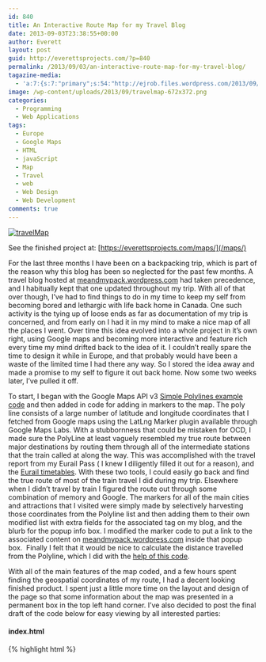 ```yaml
---
id: 840
title: An Interactive Route Map for my Travel Blog
date: 2013-09-03T23:38:55+00:00
author: Everett
layout: post
guid: http://everettsprojects.com/?p=840
permalink: /2013/09/03/an-interactive-route-map-for-my-travel-blog/
tagazine-media:
  - 'a:7:{s:7:"primary";s:54:"http://ejrob.files.wordpress.com/2013/09/travelmap.png";s:6:"images";a:1:{s:54:"http://ejrob.files.wordpress.com/2013/09/travelmap.png";a:6:{s:8:"file_url";s:54:"http://ejrob.files.wordpress.com/2013/09/travelmap.png";s:5:"width";i:1148;s:6:"height";i:789;s:4:"type";s:5:"image";s:4:"area";i:905772;s:9:"file_path";b:0;}}s:6:"videos";a:0:{}s:11:"image_count";i:1;s:6:"author";s:8:"15236702";s:7:"blog_id";s:8:"14753287";s:9:"mod_stamp";s:19:"2013-09-04 05:41:02";}'
image: /wp-content/uploads/2013/09/travelmap-672x372.png
categories:
  - Programming
  - Web Applications
tags:
  - Europe
  - Google Maps
  - HTML
  - javaScript
  - Map
  - Travel
  - web
  - Web Design
  - Web Development
comments: true
---
```

[<img class="aligncenter size-full wp-image-844" src="/wp-content/uploads/2013/09/travelmap.png" alt="travelMap" width="594" height="408" srcset="/wp-content/uploads/2013/09/travelmap.png 1148w, /wp-content/uploads/2013/09/travelmap-300x206.png 300w, /wp-content/uploads/2013/09/travelmap-1024x703.png 1024w" sizes="(max-width: 594px) 100vw, 594px" />](/maps/)

See the finished project at: [https://everettsprojects.com/maps/](/maps/)

For the last three months I have been on a backpacking trip, which is part of the reason why this blog has been so neglected for the past few months. A travel blog hosted at [meandmypack.wordpress.com](http://meandmypack.wordpress.com) had taken precedence, and I habitually kept that one updated throughout my trip. With all of that over though, I&#8217;ve had to find things to do in my time to keep my self from becoming bored and lethargic with life back home in Canada. One such activity is the tying up of loose ends as far as documentation of my trip is concerned, and from early on I had it in my mind to make a nice map of all the places I went. Over time this idea evolved into a whole project in it&#8217;s own right, using Google maps and becoming more interactive and feature rich every time my mind drifted back to the idea of it. I couldn&#8217;t really spare the time to design it while in Europe, and that probably would have been a waste of the limited time I had there any way. So I stored the idea away and made a promise to my self to figure it out back home. Now some two weeks later, I&#8217;ve pulled it off.

To start, I began with the Google Maps API v3 [Simple Polylines example code](https://developers.google.com/maps/documentation/javascript/examples/polyline-simple) and then added in code for adding in markers to the map. The poly line consists of a large number of latitude and longitude coordinates that I fetched from Google maps using the LatLng Marker plugin available through Google Maps Labs. With a stubbornness that could be mistaken for OCD, I made sure the PolyLine at least vaguely resembled my true route between major destinations by routing them through all of the intermediate stations that the train called at along the way. This was accomplished with the travel report from my Eurail Pass ( I knew I diligently filled it out for a reason), and the [Eurail timetables](https://www.eurail.com/en/plan-your-trip/eurail-timetable). With these two tools, I could easily go back and find the true route of most of the train travel I did during my trip. Elsewhere when I didn&#8217;t travel by train I figured the route out through some combination of memory and Google. The markers for all of the main cities and attractions that I visited were simply made by selectively harvesting those coordinates from the Polyline list and then adding them to their own modified list with extra fields for the associated tag on my blog, and the blurb for the popup info box. I modified the marker code to put a link to the associated content on [meandmypack.wordpress.com](http://meandmypack.wordpress.com) inside that popup box.  Finally I felt that it would be nice to calculate the distance travelled from the Polyline, which I did with the [help of this code](https://groups.google.com/forum/#!topic/google-maps-js-api-v3/Op87g7lBotc).

With all of the main features of the map coded, and a few hours spent finding the geospatial coordinates of my route, I had a decent looking finished product. I spent just a little more time on the layout and design of the page so that some information about the map was presented in a permanent box in the top left hand corner. I&#8217;ve also decided to post the final draft of the code below for easy viewing by all interested parties:

#### index.html

{% highlight html %}
<!DOCTYPE html>
<html>
  <head>
    <meta name="viewport" content="initial-scale=1.0, user-scalable=no">
    <meta charset="utf-8">
    <title>Me and My Pack Interactive Route Map</title>
    <link href="/maps/default.css" rel="stylesheet">
    <script type="text/javascript"
      src="https://maps.googleapis.com/maps/api/js?key=AIzaSyCIxpXOSPJWNG7TnhMYq-Q2hPcM7zEQs8g&sensor=false">
    </script>
    <script>
    //Standard Google Maps API code with project specific values
    function initialize() {
      var middleEarth = new google.maps.LatLng(52.01254, 8.2133);
      var mapOptions = {
        zoom: 5,
        center: middleEarth,
        mapTypeId: google.maps.MapTypeId.ROADMAP
      };

      var map = new google.maps.Map(document.getElementById('map-canvas'), mapOptions);

      //The Polyline coordinates. Lots and Lots of them.
      var routeCoordinates = [
          new google.maps.LatLng(51.51120, -0.11978),   //London
          new google.maps.LatLng(53.95795, -1.0934),
          new google.maps.LatLng(54.9681, -1.6173),
          new google.maps.LatLng(55.7743, -2.0110),
          new google.maps.LatLng(55.95324, -3.18827),   //Edinburgh
          new google.maps.LatLng(55.982, -3.616),
          new google.maps.LatLng(56.077, -3.923),
          new google.maps.LatLng(56.1387, -3.9179),     //Wallace monument
          new google.maps.LatLng(56.17843, -4.3821),    //Aberfoyle
          new google.maps.LatLng(56.23381, -4.4290),    //loch katrine
          new google.maps.LatLng(56.2440, -4.2158),
          new google.maps.LatLng(56.18932, -4.0510),    //doune
          new google.maps.LatLng(56.077, -3.923),
          new google.maps.LatLng(55.982, -3.616),
          new google.maps.LatLng(55.95324, -3.18827),   //Edinburgh
          new google.maps.LatLng(55.85931, -4.25836),
          new google.maps.LatLng(54.9617, -5.0142),
          new google.maps.LatLng(55.0317, -5.1047),
          new google.maps.LatLng(55.0271, -5.3356),
          new google.maps.LatLng(54.7595, -5.6473),
          new google.maps.LatLng(54.5971, -5.930),      //Belfast
          new google.maps.LatLng(54.852, -5.811),
          new google.maps.LatLng(54.982, -5.996),
          new google.maps.LatLng(55.058, -6.062),
          new google.maps.LatLng(55.200, -6.239),
          new google.maps.LatLng(55.24881, -6.48898),   //Giants causeway
          new google.maps.LatLng(54.745, -6.23),
          new google.maps.LatLng(54.5971, -5.930),      //Belfast
          new google.maps.LatLng(54.0011, -6.4129),
          new google.maps.LatLng(53.34980, -6.26028),   //Dublin
          new google.maps.LatLng(53.435, -7.941),
          new google.maps.LatLng(53.27055, -9.0566),    //Galway
          new google.maps.LatLng(53.271, -8.918),
          new google.maps.LatLng(53.207, -8.868),
          new google.maps.LatLng(53.139, -8.931),
          new google.maps.LatLng(53.114, -9.148),
          new google.maps.LatLng(53.016, -9.375),
          new google.maps.LatLng(52.97184, -9.42649),   //Cliffs of Moher
          new google.maps.LatLng(53.016, -9.375),
          new google.maps.LatLng(53.114, -9.148),
          new google.maps.LatLng(53.139, -8.931),
          new google.maps.LatLng(53.207, -8.868),
          new google.maps.LatLng(53.271, -8.918),
          new google.maps.LatLng(53.27055, -9.0566),    //Galway
          new google.maps.LatLng(53.435, -7.941),
          new google.maps.LatLng(53.34980, -6.26028),   //Dublin
          new google.maps.LatLng(53.3076, -4.6310),
          new google.maps.LatLng(53.204, -4.141),
          new google.maps.LatLng(53.287, -3.716),   
          new google.maps.LatLng(53.1968, -2.8798),
          new google.maps.LatLng(51.5901, -2.9984),
          new google.maps.LatLng(51.572, -2.649),
          new google.maps.LatLng(51.44877, -2.5800),
          new google.maps.LatLng(51.37737, -2.35709),       //Bath
          new google.maps.LatLng(51.0705, -1.8066),         //Salisbury
          new google.maps.LatLng(51.17885, -1.82618),       //Stonehenge
          new google.maps.LatLng(51.0705, -1.8066),         //Salisbury
          new google.maps.LatLng(51.53216, -0.12680),   //London
          new google.maps.LatLng(51.1086, 1.2870),
          new google.maps.LatLng(50.9143, 1.805),
          new google.maps.LatLng(50.62706, 3.0853),
          new google.maps.LatLng(50.8354, 4.3355),          //Brussels
          new google.maps.LatLng(51.2094, 3.2246),          //Bruges
          new google.maps.LatLng(50.8453, 4.3567),          //Brussels
          new google.maps.LatLng(51.2191, 4.421),       //Antwerp
          new google.maps.LatLng(51.809, 4.658),
          new google.maps.LatLng(52.0598, 4.3099),      //Den Haag
          new google.maps.LatLng(52.3879, 4.6386),      //Haarlem
          new google.maps.LatLng(52.3786, 4.9004),      //Amsterdam
          new google.maps.LatLng(52.3144, 5.113),
          new google.maps.LatLng(52.549, 5.639),
          new google.maps.LatLng(52.514, 6.079),        //Zwolle
          new google.maps.LatLng(53.2173, 6.564),       //Groningen
          new google.maps.LatLng(53.2316, 7.4657),
          new google.maps.LatLng(53.0827, 8.815),
          new google.maps.LatLng(53.5544, 10.005),      //Hamburg
          new google.maps.LatLng(53.8679, 10.6700),
          new google.maps.LatLng(54.502, 11.228),
          new google.maps.LatLng(54.652, 11.36),
          new google.maps.LatLng(54.7671, 11.8772),
          new google.maps.LatLng(55.6388, 12.0887),
          new google.maps.LatLng(55.6730, 12.564),      //Copenhagen
          new google.maps.LatLng(55.9155, 12.5007),
          new google.maps.LatLng(55.9641, 12.5333),     //Humlebaek
          new google.maps.LatLng(55.9155, 12.5007),
          new google.maps.LatLng(55.6730, 12.564),      //Copenhagen
          new google.maps.LatLng(55.6314, 12.6768),
          new google.maps.LatLng(55.5655, 12.8917),
          new google.maps.LatLng(55.7048, 13.1871),
          new google.maps.LatLng(56.0443, 12.6954),
          new google.maps.LatLng(56.5018, 12.9995),
          new google.maps.LatLng(56.6692, 12.8658),
          new google.maps.LatLng(57.7104, 11.9819),     //Gothenburg
          new google.maps.LatLng(58.2876, 12.2990),
          new google.maps.LatLng(58.9134, 11.9315),
          new google.maps.LatLng(58.9659, 11.552),
          new google.maps.LatLng(59.1206, 11.3859),
          new google.maps.LatLng(59.2857, 11.1183),
          new google.maps.LatLng(59.4319, 10.6565),
          new google.maps.LatLng(59.7195, 10.8347),
          new google.maps.LatLng(59.9095, 10.7598),     //Oslo
          new google.maps.LatLng(59.913, 10.626),
          new google.maps.LatLng(59.7407, 10.2042),
          new google.maps.LatLng(59.7616, 9.919),
          new google.maps.LatLng(60.052, 10.050),
          new google.maps.LatLng(60.1688, 10.2490),
          new google.maps.LatLng(60.4321, 9.4734),
          new google.maps.LatLng(60.6991, 8.9698),
          new google.maps.LatLng(60.6261, 8.5623),
          new google.maps.LatLng(60.5356, 8.2068),
          new google.maps.LatLng(60.4989, 8.0399),
          new google.maps.LatLng(60.5607, 7.5869),
          new google.maps.LatLng(60.6019, 7.5042),
          new google.maps.LatLng(60.7352, 7.1229),
          new google.maps.LatLng(60.6293, 6.4098),
          new google.maps.LatLng(60.5869, 5.8148),
          new google.maps.LatLng(60.455, 5.736),
          new google.maps.LatLng(60.3894, 5.3354),      //Bergen
          new google.maps.LatLng(60.455, 5.736),
          new google.maps.LatLng(60.5869, 5.8148),
          new google.maps.LatLng(60.6293, 6.4098),
          new google.maps.LatLng(60.7352, 7.1229),
          new google.maps.LatLng(60.6019, 7.5042),
          new google.maps.LatLng(60.6019, 7.5042),
          new google.maps.LatLng(60.5607, 7.5869),
          new google.maps.LatLng(60.4989, 8.0399),
          new google.maps.LatLng(60.5356, 8.2068),
          new google.maps.LatLng(60.6261, 8.5623),
          new google.maps.LatLng(60.6991, 8.9698),
          new google.maps.LatLng(60.4321, 9.4734),
          new google.maps.LatLng(60.1688, 10.2490),
          new google.maps.LatLng(60.052, 10.050),
          new google.maps.LatLng(59.7616, 9.919),
          new google.maps.LatLng(59.7407, 10.2042),
          new google.maps.LatLng(59.913, 10.626),
          new google.maps.LatLng(59.9095, 10.7598),     //Oslo
          new google.maps.LatLng(60.189, 12.005),
          new google.maps.LatLng(59.6533, 12.5912),
          new google.maps.LatLng(59.3776, 13.4994),
          new google.maps.LatLng(59.4182, 13.6920),
          new google.maps.LatLng(59.2292, 14.4394),
          new google.maps.LatLng(59.0668, 15.1098),
          new google.maps.LatLng(58.9964, 16.2101),
          new google.maps.LatLng(59.1790, 17.6459),
          new google.maps.LatLng(59.3311, 18.0551),     //Stockholm
          new google.maps.LatLng(59.3363, 18.2067),
          new google.maps.LatLng(59.3794, 18.2948),
          new google.maps.LatLng(59.3594, 18.4460),
          new google.maps.LatLng(59.3970, 18.4426),
          new google.maps.LatLng(59.4377, 18.3880),
          new google.maps.LatLng(59.4482, 18.4287),
          new google.maps.LatLng(59.4769, 18.4407),
          new google.maps.LatLng(59.5045, 18.479),
          new google.maps.LatLng(59.5757, 18.680),
          new google.maps.LatLng(59.7195, 19.115),
          new google.maps.LatLng(59.759, 19.319),
          new google.maps.LatLng(60.068, 19.925),
          new google.maps.LatLng(60.09231, 19.9279),
          new google.maps.LatLng(60.068, 19.925),
          new google.maps.LatLng(60.0130, 19.8542),
          new google.maps.LatLng(59.807, 19.878),
          new google.maps.LatLng(59.353, 22.72),
          new google.maps.LatLng(60.146, 25.001),
          new google.maps.LatLng(60.16780, 24.9528),    //Helsinki
          new google.maps.LatLng(52.51630, 13.37769),   //Berlin
          new google.maps.LatLng(51.0398, 13.7324),
          new google.maps.LatLng(50.901, 14.221),
          new google.maps.LatLng(50.7726, 14.2008),
          new google.maps.LatLng(50.6595, 14.0448),
          new google.maps.LatLng(50.5093, 14.0601),
          new google.maps.LatLng(50.0826, 14.4353),     //Prague
          new google.maps.LatLng(50.0309, 15.7563),
          new google.maps.LatLng(49.8967, 16.4462),
          new google.maps.LatLng(49.1898, 16.6130),
          new google.maps.LatLng(48.7545, 16.8954),
          new google.maps.LatLng(48.17483, 16.33662),   //Vienna
          new google.maps.LatLng(48.2082, 15.6257),
          new google.maps.LatLng(48.2896, 14.2928),
          new google.maps.LatLng(47.8129, 13.0470),
          new google.maps.LatLng(48.1405, 11.5569),     //Munich
          new google.maps.LatLng(47.9854, 10.1867),
          new google.maps.LatLng(47.54470, 9.6803),
          new google.maps.LatLng(47.5509, 9.7194),
          new google.maps.LatLng(47.5155, 9.7557),
          new google.maps.LatLng(47.5035, 9.7419),
          new google.maps.LatLng(47.4234, 9.3690),
          new google.maps.LatLng(47.5002, 8.7228),
          new google.maps.LatLng(47.3784, 8.5382),      //Zurich
          new google.maps.LatLng(47.2958, 8.5636),
          new google.maps.LatLng(47.1736, 8.5156),
          new google.maps.LatLng(47.1801, 8.4634),
          new google.maps.LatLng(47.0503, 8.3093),
          new google.maps.LatLng(46.762, 8.139),
          new google.maps.LatLng(46.7264, 8.1843),
          new google.maps.LatLng(46.7548, 8.0368),
          new google.maps.LatLng(46.6913, 7.8701),      //Interlaken
          new google.maps.LatLng(46.5989, 7.9081),
          new google.maps.LatLng(46.5753, 7.9390),
          new google.maps.LatLng(46.5844, 7.9601),
          new google.maps.LatLng(46.5745, 7.9742),      //Eiger trail
          new google.maps.LatLng(46.62418, 8.0337),
          new google.maps.LatLng(46.6328, 7.9009),
          new google.maps.LatLng(46.6913, 7.8701),      //Interlaken
          new google.maps.LatLng(46.7547, 7.6290),
          new google.maps.LatLng(46.9496, 7.4396),
          new google.maps.LatLng(46.8028, 7.1511),
          new google.maps.LatLng(46.5161, 6.6290),
          new google.maps.LatLng(46.5178, 6.5081),
          new google.maps.LatLng(46.3851, 6.2366),
          new google.maps.LatLng(46.21013, 6.1422),     //Geneva
          new google.maps.LatLng(45.9021, 6.1204),      //Annecy
          new google.maps.LatLng(45.6878, 5.9084),
          new google.maps.LatLng(45.802, 5.853),
          new google.maps.LatLng(45.95342, 5.3423),
          new google.maps.LatLng(45.7605, 4.8613),
          new google.maps.LatLng(43.9412, 4.8049),
          new google.maps.LatLng(43.6849, 4.6327),
          new google.maps.LatLng(43.5801, 4.9996),
          new google.maps.LatLng(43.4879, 5.2307),
          new google.maps.LatLng(43.3042, 5.3838),      //Marseille
          new google.maps.LatLng(43.4879, 5.2307),
          new google.maps.LatLng(43.5801, 4.9996),
          new google.maps.LatLng(43.6849, 4.6327),
          new google.maps.LatLng(43.8329, 4.3658),
          new google.maps.LatLng(43.6050, 3.8816),
          new google.maps.LatLng(43.3370, 3.2190),
          new google.maps.LatLng(43.1899, 3.0065),
          new google.maps.LatLng(42.544, 2.848),
          new google.maps.LatLng(42.2649, 2.9683),
          new google.maps.LatLng(41.9784, 2.8171),
          new google.maps.LatLng(41.7753, 2.7407),
          new google.maps.LatLng(41.548, 2.227),
          new google.maps.LatLng(41.3795, 2.1418),      //Barcelona
          new google.maps.LatLng(41.548, 2.227),
          new google.maps.LatLng(41.7753, 2.7407),
          new google.maps.LatLng(41.9784, 2.8171),
          new google.maps.LatLng(42.2649, 2.9683),
          new google.maps.LatLng(42.544, 2.848),
          new google.maps.LatLng(43.1899, 3.0065),
          new google.maps.LatLng(43.2172, 2.3502),
          new google.maps.LatLng(43.61116, 1.45425),
          new google.maps.LatLng(43.7035, 1.8137),
          new google.maps.LatLng(43.5995, 2.2302),      //Castres
          new google.maps.LatLng(43.7035, 1.8137),
          new google.maps.LatLng(43.61116, 1.45425),
          new google.maps.LatLng(44.0139, 1.3405),
          new google.maps.LatLng(44.2079, 0.6214),
          new google.maps.LatLng(44.8258, -0.5553),     //Bordeaux
          new google.maps.LatLng(44.6222, -1.002),
          new google.maps.LatLng(44.6585, -1.1653),
          new google.maps.LatLng(44.65592, -1.25991),   //Cap ferret
          new google.maps.LatLng(44.6585, -1.1653),
          new google.maps.LatLng(44.6222, -1.002),
          new google.maps.LatLng(44.8258, -0.5553),     //Bordeaux
          new google.maps.LatLng(44.9918, -0.440),
          new google.maps.LatLng(45.7482, -0.6182),
          new google.maps.LatLng(46.1528, -1.1431),
          new google.maps.LatLng(46.409, -0.892),
          new google.maps.LatLng(47.2182, -1.5363),
          new google.maps.LatLng(48.1027, -1.6725),     //Rennes
          new google.maps.LatLng(48.6357, -1.5112),     //Mont Saint Michel
          new google.maps.LatLng(48.1027, -1.6725),
          new google.maps.LatLng(47.99541, 0.1911),
          new google.maps.LatLng(48.8778, 2.3605),      //Paris gare de lest
          new google.maps.LatLng(49.2588, 4.0241),
          new google.maps.LatLng(49.1096, 6.1771),
          new google.maps.LatLng(49.5994, 6.1355),      //Luxembourg
          new google.maps.LatLng(49.1096, 6.1771),
          new google.maps.LatLng(48.5851, 7.7336),      //Strasbourg    
          new google.maps.LatLng(48.47824, 7.9475),
          new google.maps.LatLng(48.9936, 8.4013),
          new google.maps.LatLng(48.7848, 9.1827),      //Stuttgart
          new google.maps.LatLng(48.9936, 8.4013),
          new google.maps.LatLng(50.0507, 8.5709),
          new google.maps.LatLng(50.9433, 6.9587),      //Cologne
          new google.maps.LatLng(51.2196, 6.7936),
          new google.maps.LatLng(51.4291, 6.7765),
          new google.maps.LatLng(51.53123, 7.1659),
          new google.maps.LatLng(51.9564, 7.6352),
          new google.maps.LatLng(52.2759, 7.4342),
          new google.maps.LatLng(52.2092, 5.9692),
          new google.maps.LatLng(52.1541, 5.3728),
          new google.maps.LatLng(52.3786, 4.9004),      //Amsterdam
          new google.maps.LatLng(52.3879, 4.6386),      //Haarlem
          new google.maps.LatLng(52.0598, 4.3099),      //Den Haag
          new google.maps.LatLng(51.809, 4.658),
          new google.maps.LatLng(51.2191, 4.421),       //Antwerp
          new google.maps.LatLng(50.8453, 4.3567),          //Brussels
          new google.maps.LatLng(50.8354, 4.3355),          //Brussels
          new google.maps.LatLng(50.62706, 3.0853),
          new google.maps.LatLng(48.8822, 2.3563)       //Paris gare du nord
      ];

      var routePath = new google.maps.Polyline({
        path: routeCoordinates,
        strokeColor: '#FF0000',
        strokeOpacity: 1.0,
        strokeWeight: 2
      });

      //Use the Polyline to calculate the distance travelled for later
      document.getElementById("distanceTravelled").innerHTML = Math.round(routePath.inKm())+' km';

      //Add the Polyline to the map canvas
      routePath.setMap(map);

      //variables and list for the marker's to link back to the travel blog
      var tagURL = 'http://meandmypack.wordpress.com/tag/';

      var mainCities = [
          [51.51120, -0.11978, 'london', 'London'],
          [55.95324, -3.18827, 'edinburgh', 'Edinburgh'],
          [56.23381, -4.4290, 'highlands', 'Scottish Highlands'],
          [54.5971, -5.930, 'belfast', 'Belfast'],
          [55.24881, -6.48898, 'giants-causeway', 'Giant\'s Causeway'],
          [53.27055, -9.0566, 'galway', 'Galway'],
          [52.97184, -9.42649, 'cliffs-of-moher', 'Cliffs of Moher'],
          [53.34980, -6.26028, 'dublin', 'Dublin'],
          [51.37737, -2.35709, 'bath', 'Bath'],
          [51.0705, -1.8066, 'salisbury', 'Salisbury'],
          [51.17885, -1.82618, 'stonehenge', 'Stonehenge'],
          [51.2094, 3.2246, 'bruges', 'Bruges'],
          [50.8354, 4.3355, 'brussels', 'Brussels'],
          [52.3786, 4.9004, 'amsterdam', 'Amsterdam'],
          [53.2173, 6.564, 'groningen', 'Groningen'],
          [53.5544, 10.005, 'hamburg', 'Hamburg'],
          [55.6730, 12.564, 'copenhagen', 'Copenhagen'],
          [57.7104, 11.9819, 'gothenburg', 'Gothenburg'],
          [59.9095, 10.7598, 'oslo', 'Oslo'],
          [60.3894, 5.3354, 'bergen', 'Bergen'],
          [59.3311, 18.0551, 'stockholm', 'Stockholm'],
          [60.16780, 24.9528, 'helsinki', 'Helsinki'],
          [52.51630, 13.37769, 'berlin', 'Berlin'],
          [50.0826, 14.4353, 'prague', 'Prague'],
          [48.17483, 16.33662, 'vienna', 'Vienna'],
          [48.1405, 11.5569, 'munich', 'Munich'],
          [47.3784, 8.5382, 'zurich', 'Zurich'],
          [46.6913, 7.8701, 'interlaken', 'Interlaken'],
          [46.5745, 7.9742, 'eiger-trail', 'The Eiger Trail'],
          [45.9021, 6.1204, 'annecy', 'Annecy'],
          [43.3042, 5.3838, 'marseille', 'Marseille'],
          [41.3795, 2.1418, 'barcelona', 'Barcelona'],
          [43.5995, 2.2302, 'castres', 'Castres'],
          [44.8258, -0.5553, 'bordeaux', 'Bordeaux'],
          [44.65592, -1.25991, 'cap-ferret', 'Arcachon and Cap Ferret'],
          [48.1027, -1.6725, 'rennes', 'Rennes'],
          [48.6357, -1.5112, 'mont-saint-michel', 'Mont Saint Michel'],
          [49.5994, 6.1355, 'luxembourg', 'Luxembourg'],
          [48.5851, 7.7336, 'strasbourg', 'Strasbourg'],
          [48.7848, 9.1827, 'stuttgart', 'Stuttgart'],
          [50.9433, 6.9587, 'cologne', 'Cologne'],
          [52.3879, 4.6386, 'haarlem', 'Haarlem'],
          [48.8822, 2.3563, 'paris', 'Paris']         
      ];

      var markers = [];

      //Stick those markers into the map canvas
      for (var i = 0; i < mainCities.length; i++) {
        var marker = new google.maps.Marker({
          position: new google.maps.LatLng(mainCities[i][0], mainCities[i][1]),
          map: map
        });
        var infowindow = new google.maps.InfoWindow({
          content: '<a href="'+tagURL+mainCities[i][2]+'/" target="blank">'+mainCities[i][3]+'</a>'
        });

        makeInfoWindowEvent(map, infowindow, marker);

        markers.push(marker);
      }
    }

    //The info window function from http://jsfiddle.net/yV6xv/161/
    function makeInfoWindowEvent(map, infowindow, marker) {
      google.maps.event.addListener(marker, 'click', function() {
        infowindow.open(map, marker);
      });
    }

    //The polyline distance code from https://groups.google.com/forum/#!topic/google-maps-js-api-v3/Op87g7lBotc
    google.maps.LatLng.prototype.kmTo = function(a){
          var e = Math, ra = e.PI/180;
          var b = this.lat() * ra, c = a.lat() * ra, d = b - c;
          var g = this.lng() * ra - a.lng() * ra;
          var f = 2 * e.asin(e.sqrt(e.pow(e.sin(d/2), 2) + e.cos(b) * e.cos(c) * e.pow(e.sin(g/2), 2)));
          return f * 6378.137;
    }

    google.maps.Polyline.prototype.inKm = function(n){
          var a = this.getPath(n), len = a.getLength(), dist = 0;
            for(var i=0; i<len-1; i++){
            dist += a.getAt(i).kmTo(a.getAt(i+1));
          }
          return dist;
    }


    google.maps.event.addDomListener(window, 'load', initialize);

    </script>
  </head>
  <body>
        <div id="map-canvas" style="float:left;width:100%;height:100%;"></div>
        <div id="info-panel" style="float:right;text-align:left;">
        <div style="margin:10px;border-width:2px;float:center;text-align:center;">
          <h3>Me and My Pack Interactive Route Map</h3>
          <b>Distance Travelled: </b>
          <div id="distanceTravelled"></div><br>
          <a href="http://meandmypack.wordpress.com" target="blank">meandmypack.wordpress.com</a><br>
          <a href="/" target="blank">everettsprojects.com</a>
        </div>
  </body>
</html>
```

**default.css**
```css
html, body {
  background-color:#b0c4de;
  height: 100%;
  margin: 0;
  padding: 0;
}

#map-canvas, #map_canvas {
  height: 100%;
}

@media print {
  html, body {
    height: auto;
  }

  #map-canvas, #map_canvas {
    height: 650px;
  }
}

#info-panel {
  width: 25%;
  font-size: 12px;
  position: absolute;
  top: 10px;
  left: 90px;
  background-color: #fff;
  padding: 2px;
  border: 1px solid #999;
  background: rgba(255, 255, 255, 1);
  -webkit-border-radius: 5px;
  -moz-border-radius: 5px;
  -ms-border-radius: 5px;
  -o-border-radius: 5px;
  border-radius: 5px;
  border: outset 1px #a1b5cf;
}
{% endhighlight %}
